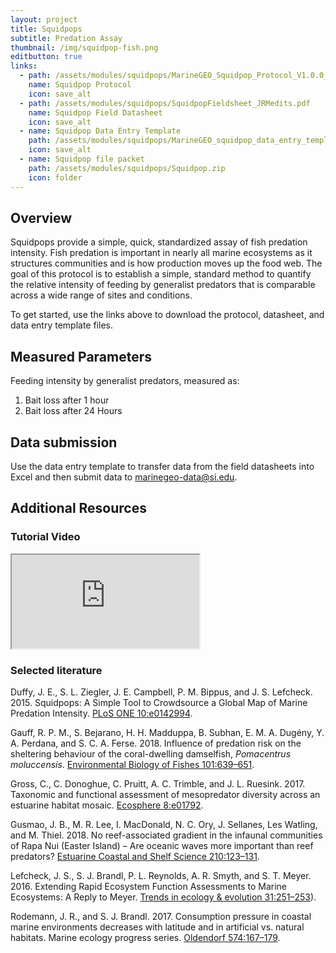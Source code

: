 ```yaml
---
layout: project
title: Squidpops
subtitle: Predation Assay
thumbnail: /img/squidpop-fish.png
editbutton: true
links:
  - path: /assets/modules/squidpops/MarineGEO_Squidpop_Protocol_V1.0.0_JRMEdits.pdf
    name: Squidpop Protocol
    icon: save_alt
  - path: /assets/modules/squidpops/SquidpopFieldsheet_JRMedits.pdf
    name: Squidpop Field Datasheet
    icon: save_alt
  - name: Squidpop Data Entry Template
    path: /assets/modules/squidpops/MarineGEO_squidpop_data_entry_template_V1.0.0_JRMedits.xlsx
    icon: save_alt
  - name: Squidpop file packet
    path: /assets/modules/squidpops/Squidpop.zip
    icon: folder
---
```


## Overview

Squidpops provide a simple, quick, standardized assay of fish predation intensity. Fish predation is important in nearly all marine ecosystems as it structures communities and is how production moves up the food web. The goal of this protocol is to establish a simple, standard method to quantify the relative intensity of feeding by generalist predators that is comparable across a wide range of sites and conditions.

To get started, use the links above to download the protocol, datasheet, and data entry template files.


## Measured Parameters
  Feeding intensity by generalist predators, measured as:
  1. Bait loss after 1 hour
  2. Bait loss after 24 Hours


## Data submission

Use the data entry template to transfer data from the field datasheets into Excel and then submit data to <a href="mailto:marinegeo-data@si.edu">marinegeo-data@si.edu</a>.


## Additional Resources


### Tutorial Video

<!-- 16:9 aspect ratio https://stackoverflow.com/questions/15844500/shrink-a-youtube-video-to-responsive-width -->
<div class="embed-responsive embed-responsive-16by9">
  <iframe class="embed-responsive-item" src="https://www.youtube.com/embed/GP8c24aNykg"></iframe>
</div>

### Selected literature

Duffy, J. E., S. L. Ziegler, J. E. Campbell, P. M. Bippus, and J. S. Lefcheck. 2015. Squidpops: A Simple Tool to Crowdsource a Global Map of Marine Predation Intensity. <a href="https://doi.org/10.1371/journal.pone.0142994">PLoS ONE 10:e0142994</a>.

Gauff, R. P. M., S. Bejarano, H. H. Madduppa, B. Subhan, E. M. A. Dugény, Y. A. Perdana, and S. C. A. Ferse. 2018. Influence of predation risk on the sheltering behaviour of the coral-dwelling damselfish, *Pomacentrus moluccensis*. <a href="https://link.springer.com/content/pdf/10.1007%2Fs10641-018-0725-3.pdf">Environmental Biology of Fishes 101:639–651</a>.

Gross, C., C. Donoghue, C. Pruitt, A. C. Trimble, and J. L. Ruesink. 2017. Taxonomic and functional assessment of mesopredator diversity across an estuarine habitat mosaic. <a href="http://doi.wiley.com/10.1002/ecs2.1792">Ecosphere 8:e01792</a>.

Gusmao, J. B., M. R. Lee, I. MacDonald, N. C. Ory, J. Sellanes, Les Watling, and M. Thiel. 2018. No reef-associated gradient in the infaunal communities of Rapa Nui (Easter Island) – Are oceanic waves more important than reef predators? <a href="https://doi.org/10.1016/j.ecss.2018.06.019">Estuarine Coastal and Shelf Science 210:123–131</a>.

Lefcheck, J. S., S. J. Brandl, P. L. Reynolds, A. R. Smyth, and S. T. Meyer. 2016. Extending Rapid Ecosystem Function Assessments to Marine Ecosystems: A Reply to Meyer. <a href="http://dx.doi.org/10.1016/j.tree.2016.02.002">Trends in ecology & evolution 31:251–253</a>).

Rodemann, J. R., and S. J. Brandl. 2017. Consumption pressure in coastal marine environments decreases with latitude and in artificial vs. natural habitats. Marine ecology progress series. <a href="http://www.int-res.com/articles/meps2017/574/m574p167.pdf">Oldendorf 574:167–179</a>.
